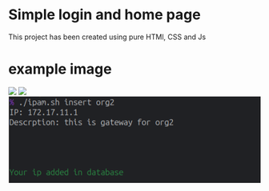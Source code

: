 
# Simple login and home page
This project has been created using pure HTMl, CSS and Js


# example image

<img src="[https://raw.githubusercontent.com/hoseinmontazer/ipam/main/image/image1.png](https://github.com/zara-j/Pure-js-login-page/blob/8fdf829fcb2055f9df70abbf527ff3b6ce98c83a/assets/images/Screenshot%20login%20page.png
)" width=700>
<img src="blob:https://github.com/c99c1680-ed87-438f-b543-d4d6f6748578" width=700>
<img src="https://raw.githubusercontent.com/hoseinmontazer/ipam/main/image/image3.png" width=700>
